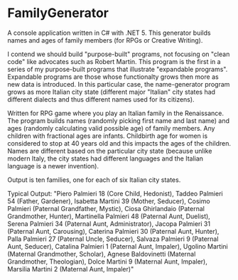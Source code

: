 # FamilyGenerator
A console application written in C# with .NET 5. This generator builds names and ages of family members (for RPGs or Creative Writing).

I contend we should build "purpose-built" programs, not focusing on "clean code" like advocates such as Robert Martin.  This program is the first in a series of my purpose-built programs that illustrate "expandable programs".  Expandable programs are those whose functionalty grows then more as new data is introduced.  In this particular case, the name-generator program grows as more Italian city state (different major "Italian" city states had different dialects and thus different names used for its citizens).  

Written for RPG game where you play an Italian family in the Renaissance. The program builds names (randomly picking first name and last name) and ages (randomly calculating valid possible age) of family members. Any children with fractional ages are infants.  Childbirth age for women is considered to stop at 40 years old and this impacts the ages of the children. Names are different based on the particular city state (because unlike modern Italy, the city states had different languages and the Italian language is a newer invention).

Output is ten families, one for each of six Italian city states.

Typical Output:
"Piero Palmieri 18 (Core Child, Hedonist), Taddeo Palmieri 54 (Father, Gardener), Isabetta Martini 39 (Mother, Seducer), Cosimo Palmieri  (Paternal Grandfather, Mystic), Ciosa Ghirlandaio  (Paternal Grandmother, Hunter), Martinella Palmieri 48 (Paternal Aunt, Duelist), Serena Palmieri 34 (Paternal Aunt, Administrator), Jacopa Palmieri 31 (Paternal Aunt, Carousing), Caterina Palmieri 30 (Paternal Aunt, Hunter), Palla Palmieri 27 (Paternal Uncle, Seducer), Salvaza Palmieri 9 (Paternal Aunt, Seducer), Catalina Palmieri 1 (Paternal Aunt, Impaler), Ugolino Martini  (Maternal Grandmother, Scholar), Agnese Baldovinetti  (Maternal Grandmother, Theologian), Dolce Martini 9 (Maternal Aunt, Impaler), Marsilia Martini 2 (Maternal Aunt, Impaler)"

